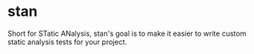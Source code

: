 # stan

Short for STatic ANalysis, stan's goal is to make it easier to write custom static analysis tests for your project.
